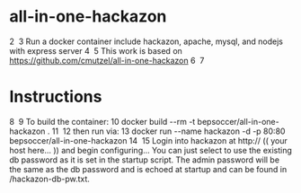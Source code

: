 # all-in-one-hackazon
2
​
3
Run a docker container include hackazon, apache, mysql, and nodejs with express server
4
​
5
This work is based on https://github.com/cmutzel/all-in-one-hackazon
6
​
7
# Instructions
8
​
9
To build the container:
10
docker build --rm -t bepsoccer/all-in-one-hackazon .
11
​
12
then run via: 
13
docker run --name hackazon -d -p 80:80 bepsoccer/all-in-one-hackazon
14
​
15
Login into hackazon at http:// (( your host here... )) and begin configuring...  You can just select to use the existing db password as it is set in the startup script.  The admin password will be the same as the db password and is echoed at startup and can be found in /hackazon-db-pw.txt.

